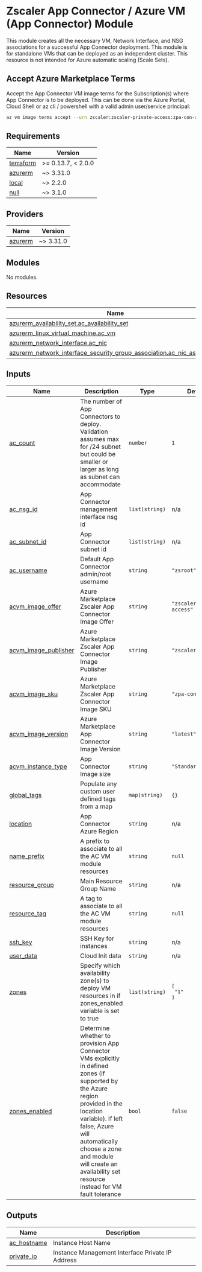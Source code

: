 # Zscaler App Connector / Azure VM (App Connector) Module

This module creates all the necessary VM, Network Interface, and NSG associations for a successful App Connector deployment. This module is for standalone VMs that can be deployed as an independent cluster. This resource is not intended for Azure automatic scaling (Scale Sets).

## Accept Azure Marketplace Terms

Accept the App Connector VM image terms for the Subscription(s) where App Connector is to be deployed. This can be done via the Azure Portal, Cloud Shell or az cli / powershell with a valid admin user/service principal:

```sh
az vm image terms accept --urn zscaler:zscaler-private-access:zpa-con-azure:latest
```


<!-- BEGINNING OF PRE-COMMIT-TERRAFORM DOCS HOOK -->
## Requirements

| Name | Version |
|------|---------|
| <a name="requirement_terraform"></a> [terraform](#requirement\_terraform) | >= 0.13.7, < 2.0.0 |
| <a name="requirement_azurerm"></a> [azurerm](#requirement\_azurerm) | ~> 3.31.0 |
| <a name="requirement_local"></a> [local](#requirement\_local) | ~> 2.2.0 |
| <a name="requirement_null"></a> [null](#requirement\_null) | ~> 3.1.0 |

## Providers

| Name | Version |
|------|---------|
| <a name="provider_azurerm"></a> [azurerm](#provider\_azurerm) | ~> 3.31.0 |

## Modules

No modules.

## Resources

| Name | Type |
|------|------|
| [azurerm_availability_set.ac_availability_set](https://registry.terraform.io/providers/hashicorp/azurerm/latest/docs/resources/availability_set) | resource |
| [azurerm_linux_virtual_machine.ac_vm](https://registry.terraform.io/providers/hashicorp/azurerm/latest/docs/resources/linux_virtual_machine) | resource |
| [azurerm_network_interface.ac_nic](https://registry.terraform.io/providers/hashicorp/azurerm/latest/docs/resources/network_interface) | resource |
| [azurerm_network_interface_security_group_association.ac_nic_association](https://registry.terraform.io/providers/hashicorp/azurerm/latest/docs/resources/network_interface_security_group_association) | resource |

## Inputs

| Name | Description | Type | Default | Required |
|------|-------------|------|---------|:--------:|
| <a name="input_ac_count"></a> [ac\_count](#input\_ac\_count) | The number of App Connectors to deploy.  Validation assumes max for /24 subnet but could be smaller or larger as long as subnet can accommodate | `number` | `1` | no |
| <a name="input_ac_nsg_id"></a> [ac\_nsg\_id](#input\_ac\_nsg\_id) | App Connector management interface nsg id | `list(string)` | n/a | yes |
| <a name="input_ac_subnet_id"></a> [ac\_subnet\_id](#input\_ac\_subnet\_id) | App Connector subnet id | `list(string)` | n/a | yes |
| <a name="input_ac_username"></a> [ac\_username](#input\_ac\_username) | Default App Connector admin/root username | `string` | `"zsroot"` | no |
| <a name="input_acvm_image_offer"></a> [acvm\_image\_offer](#input\_acvm\_image\_offer) | Azure Marketplace Zscaler App Connector Image Offer | `string` | `"zscaler-private-access"` | no |
| <a name="input_acvm_image_publisher"></a> [acvm\_image\_publisher](#input\_acvm\_image\_publisher) | Azure Marketplace Zscaler App Connector Image Publisher | `string` | `"zscaler"` | no |
| <a name="input_acvm_image_sku"></a> [acvm\_image\_sku](#input\_acvm\_image\_sku) | Azure Marketplace Zscaler App Connector Image SKU | `string` | `"zpa-con-azure"` | no |
| <a name="input_acvm_image_version"></a> [acvm\_image\_version](#input\_acvm\_image\_version) | Azure Marketplace App Connector Image Version | `string` | `"latest"` | no |
| <a name="input_acvm_instance_type"></a> [acvm\_instance\_type](#input\_acvm\_instance\_type) | App Connector Image size | `string` | `"Standard_D4s_v3"` | no |
| <a name="input_global_tags"></a> [global\_tags](#input\_global\_tags) | Populate any custom user defined tags from a map | `map(string)` | `{}` | no |
| <a name="input_location"></a> [location](#input\_location) | App Connector Azure Region | `string` | n/a | yes |
| <a name="input_name_prefix"></a> [name\_prefix](#input\_name\_prefix) | A prefix to associate to all the AC VM module resources | `string` | `null` | no |
| <a name="input_resource_group"></a> [resource\_group](#input\_resource\_group) | Main Resource Group Name | `string` | n/a | yes |
| <a name="input_resource_tag"></a> [resource\_tag](#input\_resource\_tag) | A tag to associate to all the AC VM module resources | `string` | `null` | no |
| <a name="input_ssh_key"></a> [ssh\_key](#input\_ssh\_key) | SSH Key for instances | `string` | n/a | yes |
| <a name="input_user_data"></a> [user\_data](#input\_user\_data) | Cloud Init data | `string` | n/a | yes |
| <a name="input_zones"></a> [zones](#input\_zones) | Specify which availability zone(s) to deploy VM resources in if zones\_enabled variable is set to true | `list(string)` | <pre>[<br>  "1"<br>]</pre> | no |
| <a name="input_zones_enabled"></a> [zones\_enabled](#input\_zones\_enabled) | Determine whether to provision App Connector VMs explicitly in defined zones (if supported by the Azure region provided in the location variable). If left false, Azure will automatically choose a zone and module will create an availability set resource instead for VM fault tolerance | `bool` | `false` | no |

## Outputs

| Name | Description |
|------|-------------|
| <a name="output_ac_hostname"></a> [ac\_hostname](#output\_ac\_hostname) | Instance Host Name |
| <a name="output_private_ip"></a> [private\_ip](#output\_private\_ip) | Instance Management Interface Private IP Address |
<!-- END OF PRE-COMMIT-TERRAFORM DOCS HOOK -->
